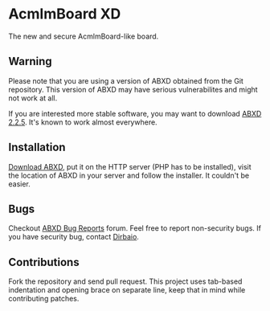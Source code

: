 # AcmlmBoard XD

The new and secure AcmlmBoard-like board.

## Warning

Please note that you are using a version of ABXD obtained from the Git
repository. This version of ABXD may have serious vulnerabilites and
might not work at all.

If you are interested more stable software, you may want to download
[ABXD 2.2.5](http://abxd.dirbaio.net/?page=downloads). It's known to
work almost everywhere.

## Installation

[Download ABXD](https://github.com/Dirbaio/ABXD/zipball/master), put it
on the HTTP server (PHP has to be installed), visit the location of
ABXD in your server and follow the installer. It couldn't be easier.

## Bugs

Checkout [ABXD Bug Reports](http://abxd.dirbaio.net/?page=forum&id=6)
forum. Feel free to report non-security bugs. If you have security bug,
contact [Dirbaio](https://github.com/Dirbaio).

## Contributions

Fork the repository and send pull request. This project uses tab-based
indentation and opening brace on separate line, keep that in mind while
contributing patches.
